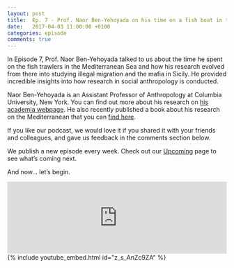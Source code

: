 ```yaml
---
layout: post
title:  Ep. 7 - Prof. Naor Ben-Yehoyada on his time on a fish boat in the Mediterranean
date:   2017-04-03 11:00:00 +0100
categories: episode
comments: true
---
```


In Episode 7, Prof. Naor Ben-Yehoyada talked to us about the time he spent on the fish trawlers in the Mediterranean Sea and how his research evolved from there into studying illegal migration and the mafia in Sicily. He provided incredible insights into how research in social anthropology is conducted.

Naor Ben-Yehoyada is an Assistant Professor of Anthropology at Columbia University, New York. You can find out more about his research on [his academia webpage](http://columbia.academia.edu/NaorBenYehoyada). He also recently published a book about his research on the Mediterranean that you can [find here](http://press.uchicago.edu/ucp/books/book/chicago/M/bo25793792.html).

If you like our podcast, we would love it if you shared it with your friends and colleagues, and gave us feedback in the comments section below.

We publish a new episode every week. Check out our [Upcoming](/upcoming) page to see what’s coming next.

And now... let’s begin.

<div id="media-wrapper">
<div id="soundcloud-embed"><iframe width="100%" height="166" scrolling="no" frameborder="no" src="https://w.soundcloud.com/player/?url=https%3A//api.soundcloud.com/tracks/315621747%3Fsecret_token%3Ds-RAahx&amp;color=ff5500&amp;auto_play=false&amp;hide_related=false&amp;show_comments=true&amp;show_user=true&amp;show_reposts=false"></iframe></div>
<div id="youtube-embed">{% include youtube_embed.html id="z_s_AnZc9ZA" %}</div> 
</div>
